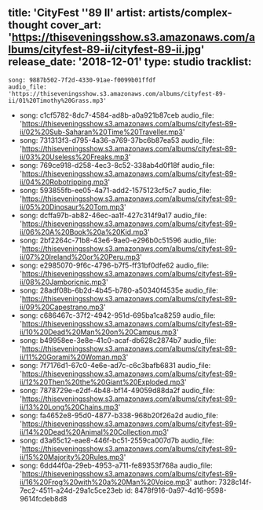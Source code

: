 title: 'CityFest ''89 II'
artist: artists/complex-thought
cover_art: 'https://thiseveningsshow.s3.amazonaws.com/albums/cityfest-89-ii/cityfest-89-ii.jpg'
release_date: '2018-12-01'
type: studio
tracklist:
  -
    song: 9887b502-7f2d-4330-91ae-f0099b01ffdf
    audio_file: 'https://thiseveningsshow.s3.amazonaws.com/albums/cityfest-89-ii/01%20Timothy%20Grass.mp3'
  -
    song: c1cf5782-8dc7-4584-ad8b-a0a921b87ceb
    audio_file: 'https://thiseveningsshow.s3.amazonaws.com/albums/cityfest-89-ii/02%20Sub-Saharan%20Time%20Traveller.mp3'
  -
    song: 731313f3-d795-4a36-a769-37bc6b87ea53
    audio_file: 'https://thiseveningsshow.s3.amazonaws.com/albums/cityfest-89-ii/03%20Useless%20Freaks.mp3'
  -
    song: 769ce918-d258-4ec3-8c52-338ab4d0f18f
    audio_file: 'https://thiseveningsshow.s3.amazonaws.com/albums/cityfest-89-ii/04%20Robotripping.mp3'
  -
    song: 593855fb-ee05-4a71-add2-1575123cf5c7
    audio_file: 'https://thiseveningsshow.s3.amazonaws.com/albums/cityfest-89-ii/05%20Dinosaur%20Tom.mp3'
  -
    song: dcffa97b-ab82-46ec-aa1f-427c314f9a17
    audio_file: 'https://thiseveningsshow.s3.amazonaws.com/albums/cityfest-89-ii/06%20A%20Book%20a%20Kid.mp3'
  -
    song: 2bf2264c-71b8-43e6-9ae0-e296b0c51596
    audio_file: 'https://thiseveningsshow.s3.amazonaws.com/albums/cityfest-89-ii/07%20Ireland%20or%20Peru.mp3'
  -
    song: e2985070-9f6c-4796-b7f5-ff31bf0dfe62
    audio_file: 'https://thiseveningsshow.s3.amazonaws.com/albums/cityfest-89-ii/08%20Jamboricnic.mp3'
  -
    song: 28adf08b-6b2d-4b45-b780-a50340f4535e
    audio_file: 'https://thiseveningsshow.s3.amazonaws.com/albums/cityfest-89-ii/09%20Capestrano.mp3'
  -
    song: c686467c-37f2-4942-951d-695ba1ca8259
    audio_file: 'https://thiseveningsshow.s3.amazonaws.com/albums/cityfest-89-ii/10%20Dead%20Man%20on%20Campus.mp3'
  -
    song: b49958ee-3e8e-41c0-acaf-db628c2874b7
    audio_file: 'https://thiseveningsshow.s3.amazonaws.com/albums/cityfest-89-ii/11%20Gorami%20Woman.mp3'
  -
    song: 7f7176d1-67c0-4e6e-ad7c-c6c3bafb6831
    audio_file: 'https://thiseveningsshow.s3.amazonaws.com/albums/cityfest-89-ii/12%20Then%20the%20Giant%20Exploded.mp3'
  -
    song: 7878729e-e2df-4b48-bf14-49059d88da2f
    audio_file: 'https://thiseveningsshow.s3.amazonaws.com/albums/cityfest-89-ii/13%20Long%20Chains.mp3'
  -
    song: fa4652e8-95d0-4877-b338-968b20f26a2d
    audio_file: 'https://thiseveningsshow.s3.amazonaws.com/albums/cityfest-89-ii/14%20Dead%20Animal%20Collection.mp3'
  -
    song: d3a65c12-eae8-446f-bc51-2559ca007d7b
    audio_file: 'https://thiseveningsshow.s3.amazonaws.com/albums/cityfest-89-ii/15%20Majority%20Rules.mp3'
  -
    song: 6dd44f0a-29eb-4953-a711-fe89353f768a
    audio_file: 'https://thiseveningsshow.s3.amazonaws.com/albums/cityfest-89-ii/16%20Frog%20with%20a%20Man%20Voice.mp3'
author: 7328c14f-7ec2-4511-a24d-29a1c5ce23eb
id: 8478f916-0a97-4d16-9598-9614fcdeb8d8

